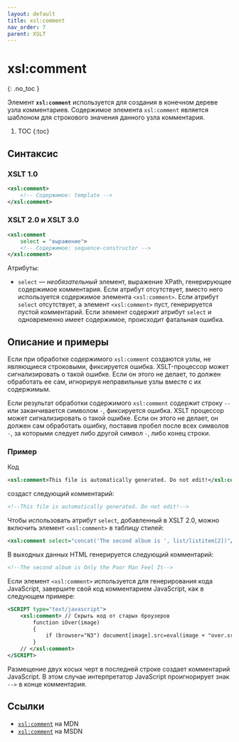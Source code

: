 ```yaml
---
layout: default
title: xsl:comment
nav_order: 7
parent: XSLT
---
```


<!-- prettier-ignore-start -->
# xsl:comment
{: .no_toc }
<!-- prettier-ignore-end -->

Элемент **`xsl:comment`** используется для создания в конечном дереве узла комментариев. Содержимое элемента `xsl:comment` является шаблоном для строкового значения данного узла комментария.

<!-- prettier-ignore -->
1. TOC
{:toc}

## Синтаксис

### XSLT 1.0

```xml
<xsl:comment>
    <!-- Содержимое: template -->
</xsl:comment>
```

### XSLT 2.0 и XSLT 3.0

```xml
<xsl:comment
    select = "выражение">
    <!-- Содержимое: sequence-constructor -->
</xsl:comment>
```

Атрибуты:

- `select` — _необязательный_ элемент, выражение XPath, генерирующее содержимое комментария. Если атрибут отсутствует, вместо него используется содержимое элемента `<xsl:comment>`. Если атрибут `select` отсутствует, а элемент `<xsl:comment>` пуст, генерируется пустой комментарий. Если элемент содержит атрибут `select` и одновременно имеет содержимое, происходит фатальная ошибка.

## Описание и примеры

Если при обработке содержимого `xsl:comment` создаются узлы, не являющиеся строковыми, фиксируется ошибка. XSLT-процессор может сигнализировать о такой ошибке. Если он этого не делает, то должен обработать ее сам, игнорируя неправильные узлы вместе с их содержимым.

Если результат обработки содержимого `xsl:comment` содержит строку `--` или заканчивается символом `-`, фиксируется ошибка. XSLT процессор может сигнализировать о такой ошибке. Если он этого не делает, он должен сам обработать ошибку, поставив пробел после всех символов `-`, за которыми следует либо другой символ `-`, либо конец строки.

### Пример

Код

```xml
<xsl:comment>This file is automatically generated. Do not edit!</xsl:comment>
```

создаст следующий комментарий:

```xml
<!--This file is automatically generated. Do not edit!-->
```

Чтобы использовать атрибут `select`, добавленный в XSLT 2.0, можно включить элемент `<xsl:comment>` в таблицу стилей:

```xml
<xsl:comment select="concat('The second album is ', list/listitem[2])"/>
```

В выходных данных HTML генерируется следующий комментарий:

```xml
<!--The second album is Only the Poor Man Feel It-->
```

Если элемент `<xsl:comment>` используется для генерирования кода JavaScript, завершите свой код комментарием JavaScript, как в следующем примере:

```xml
<SCRIPT type="text/javascript">
    <xsl:comment> // Скрыть код от старых броузеров
        function iOver(image)
        {
            if (browser="N3") document[image].src=eval(image + "over.src");
        }
    // </xsl:comment>
</SCRIPT>
```

Размещение двух косых черт в последней строке создает комментарий JavaScript. В этом случае интерпретатор JavaScript проигнорирует знак `-->` в конце комментария.

## Ссылки

- [`xsl:comment`](https://developer.mozilla.org/en/XSLT/comment) на MDN
- [`xsl:comment`](https://msdn.microsoft.com/en-us/library/ms256145.aspx) на MSDN
